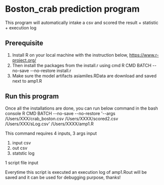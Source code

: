 # Boston_crab prediction program
This program will automatically intake a csv and scored the result + statistic + execution log

## Prerequisite
1. Install R on your local machine with the instruction below,
https://www.r-project.org/
2. Then install the packages from the install.r using cmd
R CMD BATCH --no-save --no-restore install.r
3. Make sure the model artifacts asiamiles.RData are download and saved next to amp1.R

## Run this program
Once all the installations are done, you can run below command in the bash console
R CMD BATCH --no-save --no-restore '--args /Users/XXX/crab_boston.csv /Users/XXXX/scored2.csv /Users/XXX/sLog.csv' /Users/XXXX/amp1.R

This command requires 4 inputs,
3 args input
  1. input csv
  2. out csv
  3. statstic log

1 script file input

Everytime this script is executed an execution log of amp1.Rout will be saved and it can be used for debugging purpose, thanks!
